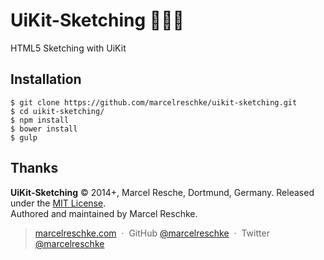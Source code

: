 # UiKit-Sketching :snake::money_with_wings::bank:

HTML5 Sketching with UiKit

## Installation


    $ git clone https://github.com/marcelreschke/uikit-sketching.git
    $ cd uikit-sketching/
    $ npm install
    $ bower install
    $ gulp

## Thanks

**UiKit-Sketching** © 2014+, Marcel Resche, Dortmund, Germany. Released under the [MIT License].<br>
Authored and maintained by Marcel Reschke.

> [marcelreschke.com](http://marcelreschke.com) &nbsp;&middot;&nbsp;
> GitHub [@marcelreschke](https://github.com/marcelreschke) &nbsp;&middot;&nbsp;
> Twitter [@marcelreschke](https://twitter.com/marcelreschke)

[MIT License]: http://mit-license.org/
